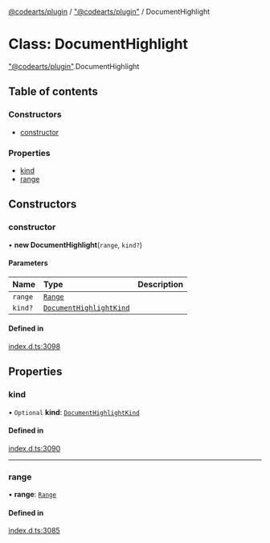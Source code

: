 [@codearts/plugin](../README.md) / ["@codearts/plugin"](../modules/_codearts_plugin_.md) / DocumentHighlight

# Class: DocumentHighlight

["@codearts/plugin"](../modules/_codearts_plugin_.md).DocumentHighlight

## Table of contents

### Constructors

- [constructor](codearts_plugin_.DocumentHighlight.md#constructor)

### Properties

- [kind](codearts_plugin_.DocumentHighlight.md#kind)
- [range](codearts_plugin_.DocumentHighlight.md#range)

## Constructors

### constructor

• **new DocumentHighlight**(`range`, `kind?`)

#### Parameters

| Name | Type | Description |
| :------ | :------ | :------ |
| `range` | [`Range`](codearts_plugin_.Range.md) |  |
| `kind?` | [`DocumentHighlightKind`](../enums/codearts_plugin_.DocumentHighlightKind.md) |  |

#### Defined in

[index.d.ts:3098](https://github.com/huaweicloud/cloudide-plugin-api/blob/203b986/index.d.ts#L3098)

## Properties

### kind

• `Optional` **kind**: [`DocumentHighlightKind`](../enums/codearts_plugin_.DocumentHighlightKind.md)

#### Defined in

[index.d.ts:3090](https://github.com/huaweicloud/cloudide-plugin-api/blob/203b986/index.d.ts#L3090)

___

### range

• **range**: [`Range`](codearts_plugin_.Range.md)

#### Defined in

[index.d.ts:3085](https://github.com/huaweicloud/cloudide-plugin-api/blob/203b986/index.d.ts#L3085)
